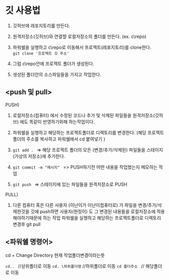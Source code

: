 깃 사용법
===

1. 깃허브에 레포지토리를 만든다.

2. 원격저장소(깃허브)와 연결할 로컬저장소의 폴더를 만든다. (ex. c\repo)

3. 파워쉘을 실행하고 c\repo로 이동해서 프로젝트(레포지토리)를 clone한다.<br>
<code>git clone '프로젝트 깃 주소'</code>

4. 그럼 c\repo안에 프로젝트 폴더가 생성된다.

5. 생성된 폴더안의 소스파일들을 가지고 작업한다.

<push 및 pull>
---
PUSH)

1. 로컬저장소(컴퓨터) 에서 수정된 코드나 추가 및 삭제된 파일들을 
   원격저장소(깃허브) 에도 똑같이 반영하기위해 하는작업이다.

2. 파워쉘을 실행하고 해당하는 프로젝트폴더로 디렉토리를 변경한다.
   (해당 프로젝트 폴더의 주소를 복사하고 파워쉘에서    cd 붙여넣기    )

3. <code>git add . </code>   => 해당 프로젝트 폴더의 모든 (변경/추가/삭제된) 파일들을 스테이지(가상의 저장소)에 추가한다.

4. <code>git commit -m "메시지" </code> => PUSH하기전 어떤 내용을 작업했는지 메모하는 작업

5. <code>git push </code>    => 스테이지에 있는 파일들을 원격저장소로 PUSH


PULL)

1. 다른 컴퓨터 혹은 다른 사용자 (이난이가 이난이컴퓨터로) 가 파일을 변경/추가/삭제한것을 깃에 push하면 
   사용자(현정이) 도 그 변경된 내용들을 로컬저장소에 적용해야하기때문에 하는 작업
   파워쉘을 실행하고 해당하는 프로젝트폴더로 디렉토리 변경후 git pull


<파워쉘 명령어>
---
cd = Change Directory 현재 작업폴더변경이라는뜻

<code>cd..    </code>          //상위폴더로 이동
<code>cd. \하위폴더명</code>   //하위폴더로 이동
<code>cd 폴더주소   </code>     // 해당폴더로 이동

